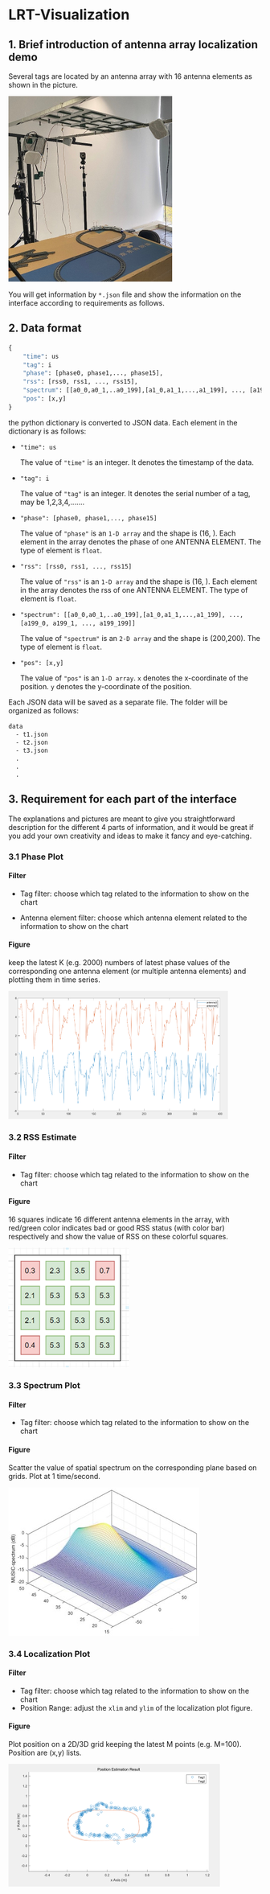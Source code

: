 # LRT-Visualization

## 1. Brief introduction of antenna array localization demo

Several tags are located by an antenna array with 16 antenna elements as shown in the picture.

<img src="img/demo.jpg" style="zoom: 50%;" />

You will get information by `*.json` file and show the information on the interface according to requirements as follows.

## 2. Data format

```python
{
    "time": us
    "tag": i
    "phase": [phase0, phase1,..., phase15],
    "rss": [rss0, rss1, ..., rss15],
    "spectrum": [[a0_0,a0_1,..a0_199],[a1_0,a1_1,...,a1_199], ..., [a199_0, a199_1, ..., a199_199]],
    "pos": [x,y]
}
```

the python dictionary is converted to JSON data. Each element in the dictionary is as follows:

- `"time": us`

  The value of `"time"` is an integer. It denotes the timestamp of the data.

- `"tag": i`

  The value of `"tag"` is an integer. It denotes the serial number of a tag, may be 1,2,3,4,....... 

- `"phase": [phase0, phase1,..., phase15]`

  The value of `"phase"` is an `1-D array` and the shape is (16, ). Each element in the array denotes the phase of one ANTENNA ELEMENT. The type of element is `float`.

- `"rss": [rss0, rss1, ..., rss15]`

  The value of `"rss"`  is an `1-D array` and the shape is (16, ).  Each element in the array denotes the rss of one ANTENNA ELEMENT. The type of element is `float`.

- `"spectrum": [[a0_0,a0_1,..a0_199],[a1_0,a1_1,...,a1_199], ..., [a199_0, a199_1, ..., a199_199]]`

  The value of `"spectrum"` is an `2-D array` and the shape is (200,200). The type of element is `float`.

- `"pos": [x,y]`

  The value of  `"pos"` is an `1-D array`. `x` denotes the x-coordinate of the position. `y` denotes the y-coordinate of the position.

Each JSON data will be saved as a separate file. The folder will be organized as follows:

```
data
  - t1.json
  - t2.json
  - t3.json
  .
  .
  .
```



## 3. Requirement for each part of the interface

The explanations and pictures are meant to give you straightforward description for the different 4 parts of information, and it would be great if you add your own creativity and ideas to make it fancy and eye-catching.

### 3.1 Phase Plot

#### Filter

- Tag filter: choose which tag related to the information to show on the chart

- Antenna element filter: choose which antenna element related to the information to show on the chart

#### Figure

keep the latest K (e.g. 2000) numbers of latest phase values of the corresponding one antenna element (or multiple antenna elements) and plotting them in time series.

<img src="img/phase.png" style="zoom:50%;" />

### 3.2 RSS Estimate

#### Filter

- Tag filter: choose which tag related to the information to show on the chart

#### Figure

16 squares indicate 16 different antenna elements in the array, with red/green color indicates bad or good RSS status (with color bar) respectively and show the value of RSS on these colorful squares.

<img src="img/rss.png" style="zoom:67%;" />

### 3.3 Spectrum Plot

#### Filter

- Tag filter: choose which tag related to the information to show on the chart

#### Figure

Scatter the value of spatial spectrum on the corresponding plane based on grids. Plot at 1 time/second. 

![](img/pspectrum.jpg)

### 3.4 Localization Plot

#### Filter

- Tag filter: choose which tag related to the information to show on the chart
- Position Range: adjust the `xlim` and `ylim` of the localization plot figure.

#### Figure

Plot position on a 2D/3D grid keeping the latest M points (e.g. M=100). Position are (x,y) lists.

<img src="img/position.png" style="zoom:50%;" />